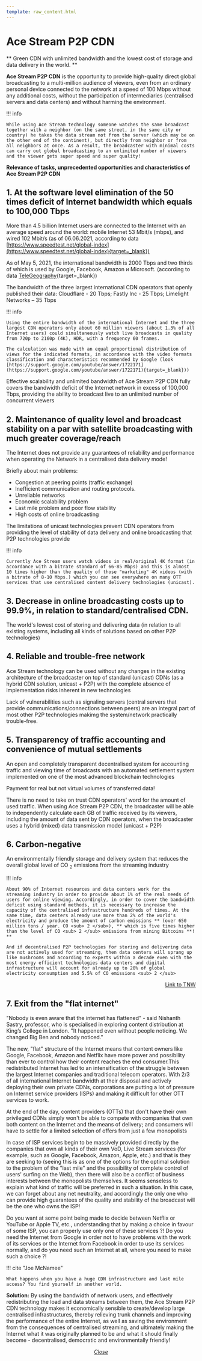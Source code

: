 ```yaml
---
template: raw_content.html
---
```


# Ace Stream P2P CDN

**
Green CDN with unlimited bandwidth and the lowest cost of storage and data delivery in the world.
**

**Ace Stream P2P CDN** is the opportunity to provide high-quality direct global broadcasting to a multi-million audience of viewers, even from an ordinary personal device connected to the network at a speed of 100 Mbps without any additional costs, without the participation of intermediaries (centralised servers and data centers) and without harming the environment.


!!! info

    While using Ace Stream technology someone watches the same broadcast together with a neighbor (on the same street, in the same city or country) he takes the data stream not from the server (which may be on the other end of the continent), but directly from neighbor or from all neighbors at once. As a result, the broadcaster with minimal costs can carry out global broadcasting to an unlimited number of viewers and the viewer gets super speed and super quality!


**Relevance of tasks, unprecedented opportunities and characteristics of Ace Stream P2P CDN**

## 1. At the software level elimination of the 50 times deficit of Internet bandwidth which equals to 100,000 Tbps

More than 4.5 billion Internet users are connected to the Internet with an average speed around the world: mobile Internet 53 Mbit/s (mbps), and wired 102 Mbit/s (as of 06.06.2021, according to data [https://www.speedtest.net/global-index](https://www.speedtest.net/global-index){target=_blank})

As of May 5, 2021, the international bandwidth is 2000 Tbps and two thirds of which is used by Google, Facebook, Amazon и Microsoft. (according to data [TeleGeography](https://blog.telegeography.com/2021-international-bandwidth-trends-demand-global-networks){target=_blank})

The bandwidth of the three largest international CDN operators that openly published their data: Cloudflare  - 20 Tbps; Fastly Inc - 25 Tbps; Limelight Networks – 35 Tbps


!!! info

    Using the entire bandwidth of the international Internet and the three largest CDN operators only about 60 million viewers (about 1.3% of all Internet users) could simultaneously watch live broadcasts in quality from 720p to 2160p (4K), HDR, with a frequency 60 frames.

    The calculation was made with an equal proportional distribution of views for the indicated formats, in accordance with the video formats classification and characteristics recommended by Google (look [https://support.google.com/youtube/answer/1722171](https://support.google.com/youtube/answer/1722171){target=_blank}))

Effective scalability and unlimited bandwidth of Ace Stream P2P CDN fully covers the bandwidth deficit of the Internet network in excess of 100,000 Tbps, providing the ability to broadcast live to an unlimited number of concurrent viewers



## 2. Maintenance of quality level and broadcast stability on a par with satellite broadcasting with much greater coverage/reach 

The Internet does not provide any guarantees of reliability and performance when operating the Network in a centralised data delivery mode!

Briefly about main problems:

- Congestion at peering points (traffic exchange)
- Inefficient communication and routing protocols.
- Unreliable networks
- Economic scalability problem
- Last mile problem and poor flow stability
- High costs of online broadcasting

The limitations of unicast technologies prevent CDN operators from providing the level of stability of data delivery and online broadcasting that P2P technologies provide

!!! info

    Currently Ace Stream users watch videos in real/original 4K format (in accordance with a bitrate standard of 66-85 Mbps) and this is almost 10 times higher than the quality of those "marketing" 4K videos (with a bitrate of 8-10 Mbps.) which you can see everywhere on many OTT services that use centralised content delivery technologies (unicast).


## 3. Decrease in online broadcasting costs up to 99.9%, in relation to standard/centralised CDN.

The world's lowest cost of storing and delivering data (in relation to all existing systems, including all kinds of solutions based on other P2P technologies)


## 4. Reliable and trouble-free network

Ace Stream technology can be used without any changes in the existing architecture of the broadcaster on top of standard (unicast) CDNs (as a hybrid CDN solution, unicast + P2P) with the complete absence of implementation risks inherent in new technologies

Lack of vulnerabilities such as signaling servers (central servers that provide communications/connections between peers) are an integral part of most other P2P technologies makimg the system/network practically trouble-free.


## 5. Transparency of traffic accounting and convenience of mutual settlements

An open and completely transparent decentralised system for accounting traffic and viewing time of broadcasts with an automated settlement system implemented on one of the most advanced blockchain technologies

Payment for real but not virtual volumes of transferred data!

There is no need to take on trust CDN operators' word for the amount of used traffic. When using Ace Stream P2P CDN, the broadcaster will be able to independently calculate each GB of traffic received by its viewers, including the amount of data sent by CDN operators, when the broadcaster uses a hybrid (mixed) data transmission model (unicast + P2P)


## 6. Carbon-negative

An environmentally friendly storage and delivery system that reduces the overall global level of CO <sub> 2 </sub> emissions from the streaming industry


!!! info

    About 90% of Internet resources and data centers work for the streaming industry in order to provide about 1% of the real needs of users for online viewing. Accordingly, in order to cover the bandwidth deficit using standard methods, it is necessary to increase the capacity of the centralised infrastructure hundreds of times. At the same time, data centers already use more than 2% of the world's electricity and produce the amount of carbon emissions ** (over 650 million tons / year. CO <sub> 2 </sub>), ** which is five times higher than the level of CO <sub> 2 </sub> emissions from mining Bitcoins **! **

    And if decentralised P2P technologies for storing and delivering data are not actively used for streaming, then data centers will sprang up like mushrooms and according to experts within a decade even with the most energy efficient technologies data centers and digital infrastructure will account for already up to 20% of global electricity consumption and 5.5% of CO emissions <sub> 2 </sub>


<p style="text-align: right">
        <a href="https://thenextweb.com/news/data-centers-generate-the-same-amount-of-carbon-emissions-as-global-airlines" target="_blank">Link to TNW
    </a>
</p>

## 7. Exit from the "flat internet"

"Nobody is even aware that the internet has flattened" - said Nishanth Sastry, professor, who is specialised in exploring content distribution at King’s College in London. "It happened even without people noticing. We changed Big Ben and nobody noticed."

The new, "flat" structure of the Internet means that content owners like Google, Facebook, Amazon and Netflix have more power and possibility than ever to control how their content reaches the end consumer.This redistributed Internet has led to an intensification of the struggle between the largest Internet companies and traditional telecom operators. With 2/3 of all international Internet bandwidth at their disposal and actively deploying their own private CDNs, corporations are putting a lot of pressure on Internet service providers (ISPs) and making it difficult for other OTT services to work.

At the end of the day, content providers (OTTs) that don't have their own privileged CDNs simply won't be able to compete with companies that own both content on the Internet and the means of delivery; and consumers will have to settle for a limited selection of offers from just a few monopolists

In case of ISP services begin to be massively provided directly by the companies that own all kinds of their own VoD, Live Stream services (for example, such as Google, Facebook, Amazon, Apple, etc.) and that is they are seeking to (seeing this is as one of the options for the optimal solution to the problem of the "last mile" and the possibility of complete control of users' surfing on the Web), then there will also be a conflict of business interests between the monopolists themselves. It seems senseless to explain what kind of traffic will be preferred in such a situation. In this case, we can forget about any net neutrality, and accordingly the only one who can provide high guarantees of the quality and stability of the broadcast will be the one who owns the ISP!

Do you want at some point being made to decide between Netflix or YouTube or Apple TV, etc., understanding that by making a choice in favour of some ISP, you can properly use only one of these services ?!  Do you need the Internet from Google in order not to have problems with the work of its services or the Internet from Facebook in order to use its services normally, and do you need such an Internet at all, where you need to make such a choice ?!

!!! cite "Joe McNamee"

    What happens when you have a huge CDN infrastructure and last mile access? You find yourself in another world.

**Solution:** By using the bandwidth of network users, and effectively redistributing the load and data streams between them, the Ace Stream P2P CDN technology makes it economically sensible to create/develop large centralised infrastructures, thereby relieving trunk channels and improving the performance of the entire Internet, as well as saving the environment from the consequences of centralised streaming, and ultimately making the Internet what it was originally planned to be and what it should finally become - decentralised, democratic and environmentally friendly!

<p style="text-align: center">
    <em>
        <a class="md-button mdx-button--transparent-light close-popup-inner" href="#">
            Close
        </a>
    </em>
</p>
